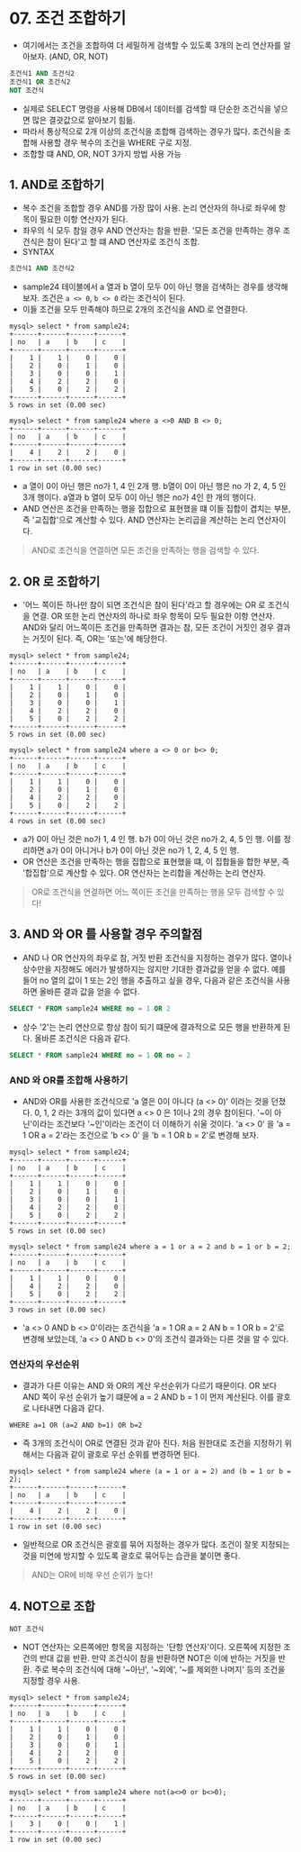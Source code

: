 # 07. 조건 조합하기
- 여기에서는 조건을 조합하여 더 세밀하게 검색할 수 있도록 3개의 논리 연산자를 알아보자. (AND, OR, NOT)
```sql
조건식1 AND 조건식2
조건식1 OR 조건식2
NOT 조건식
```
- 실제로 SELECT 명령을 사용해 DB에서 데이터를 검색할 때 단순한 조건식을 넣으면 많은 결괏값으로 알아보기 힘듦.
- 따라서 통상적으로 2개 이상의 조건식을 조합해 검색하는 경우가 많다. 조건식을 조합해 사용할 경우 복수의 조건을 WHERE 구로 지정.
- 조합할 떄 AND, OR, NOT 3가지 방법 사용 가능

## 1. AND로 조합하기
- 복수 조건을 조합할 경우 AND를 가장 많이 사용. 논리 연산자의 하나로 좌우에 항목이 필요한 이항 연산자가 된다.
- 좌우의 식 모두 참일 경우 AND 연산자는 참을 반환. '모든 조건을 만족하는 경우 조건식은 참이 된다'고 할 떄 AND 연산자로 조건식 조합.
- SYNTAX
```sql
조건식1 AND 조건식2
```
- sample24 테이블에서 a 열과 b 열이 모두 0이 아닌 행을 검색하는 경우를 생각해보자. 조건은 `a <> 0`, `b <> 0` 라는 조건식이 된다.
- 이들 조건을 모두 만족해야 하므로 2개의 조건식을 AND 로 연결한다.
```text
mysql> select * from sample24;
+------+------+------+------+
| no   | a    | b    | c    |
+------+------+------+------+
|    1 |    1 |    0 |    0 |
|    2 |    0 |    1 |    0 |
|    3 |    0 |    0 |    1 |
|    4 |    2 |    2 |    0 |
|    5 |    0 |    2 |    2 |
+------+------+------+------+
5 rows in set (0.00 sec)
```
```text
mysql> select * from sample24 where a <>0 AND B <> 0;
+------+------+------+------+
| no   | a    | b    | c    |
+------+------+------+------+
|    4 |    2 |    2 |    0 |
+------+------+------+------+
1 row in set (0.00 sec)
```
- a 열이 0이 아닌 행은 no가 1, 4 인 2개 행. b열이 0이 아닌 행은 no 가 2, 4, 5 인 3개 행이다. a열과 b 열이 모두 0이 아닌 행은 no가 4인
한 개의 행이다.
- AND 연산은 조건을 만족하는 행을 집합으로 표현했을 떄 이들 집합이 겹치는 부분, 즉 '교집합'으로 계산할 수 있다. AND 연산자는 논리곱을 계산하는
논리 연산자이다.
> AND로 조건식을 연결하면 모든 조건을 만족하는 행을 검색할 수 있다.

## 2. OR 로 조합하기
- '어느 쪽이든 하나만 참이 되면 조건식은 참이 된다'라고 할 경우에는 OR 로 조건식을 연결. OR 또한 논리 연산자의 하나로 좌우 항목이 모두 필요한 이항
연산자. AND와 달리 어느쪽이든 조건을 만족하면 결과는 참, 모든 조건이 거짓인 경우 결과는 거짓이 된다. 즉, OR는 '또는'에 해당한다.
```text
mysql> select * from sample24;
+------+------+------+------+
| no   | a    | b    | c    |
+------+------+------+------+
|    1 |    1 |    0 |    0 |
|    2 |    0 |    1 |    0 |
|    3 |    0 |    0 |    1 |
|    4 |    2 |    2 |    0 |
|    5 |    0 |    2 |    2 |
+------+------+------+------+
5 rows in set (0.00 sec)
```
```text
mysql> select * from sample24 where a <> 0 or b<> 0;
+------+------+------+------+
| no   | a    | b    | c    |
+------+------+------+------+
|    1 |    1 |    0 |    0 |
|    2 |    0 |    1 |    0 |
|    4 |    2 |    2 |    0 |
|    5 |    0 |    2 |    2 |
+------+------+------+------+
4 rows in set (0.00 sec)
```
- a가 0이 아닌 것은 no가 1, 4 인 행. b가 0이 아닌 것은 no가 2, 4, 5 인 행. 이를 정리하면 a가 0이 아니거나 b가 0이 아닌 것은 no가
1, 2, 4, 5 인 행.
- OR 연산은 조건을 만족하는 행을 집합으로 표현했을 떄, 이 집합들을 합한 부분, 즉 '합집합'으로 계산할 수 있다. OR 연산자는 논리합을 계산하는 논리
연산자.
> OR로 조건식을 연결하면 어느 쪽이든 조건을 만족하는 행을 모두 검색할 수 있다!

## 3. AND 와 OR 를 사용할 경우 주의할점
- AND 나 OR 연산자의 좌우로 참, 거짓 반환 조건식을 지정하는 경우가 많다. 열이나 상수만을 지정해도 에러가 발생하지는 않지만 기대한 결과값을 얻을 수
없다. 예를 들어 no 열의 값이 1 또는 2인 행을 추출하고 싶을 경우, 다음과 같은 조건식을 사용하면 올바른 결과 값을 얻을 수 없다.
```sql
SELECT * FROM sample24 WHERE no = 1 OR 2
```
- 상수 '2'는 논리 연산으로 항상 참이 되기 떄문에 결과적으로 모든 행을 반환하게 된다. 올바른 조건식은 다음과 같다.
```sql
SELECT * FROM sample24 WHERE no = 1 OR no = 2
```
### AND 와 OR를 조합해 사용하기
- AND와 OR를 사용한 조건식으로 'a 열은 0이 아니다 (a <> 0)' 이라는 것을 던졌다. 0, 1, 2 라는 3개의 값이 있다면 a <> 0 은 1이나 2의
경우 참이된다. '~이 아닌'이라는 조건보다 '~인'이라는 조건이 더 이해하기 쉬울 것이다. 'a <> 0' 을 'a = 1 OR a = 2'라는 조건으로 'b <> 0'
을 'b = 1 OR b = 2'로 변경해 보자.
```text
mysql> select * from sample24;
+------+------+------+------+
| no   | a    | b    | c    |
+------+------+------+------+
|    1 |    1 |    0 |    0 |
|    2 |    0 |    1 |    0 |
|    3 |    0 |    0 |    1 |
|    4 |    2 |    2 |    0 |
|    5 |    0 |    2 |    2 |
+------+------+------+------+
5 rows in set (0.00 sec)
```
```text
mysql> select * from sample24 where a = 1 or a = 2 and b = 1 or b = 2;
+------+------+------+------+
| no   | a    | b    | c    |
+------+------+------+------+
|    1 |    1 |    0 |    0 |
|    4 |    2 |    2 |    0 |
|    5 |    0 |    2 |    2 |
+------+------+------+------+
3 rows in set (0.00 sec)
```
- 'a <> 0 AND b <> 0'이라는 조건식을 'a = 1 OR a = 2 AN b = 1 OR b = 2'로 변경해 보았는데, 'a <> 0 AND b <> 0'의 조건식
결과와는 다른 것을 알 수 있다.

### 연산자의 우선순위
- 결과가 다른 이유는 AND 와 OR의 계산 우선순위가 다르기 때문이다. OR 보다 AND 쪽이 우선 순위가 높기 떄문에 a = 2 AND b = 1 이 먼저
계산된다. 이를 괄호로 나타내면 다음과 같다.
```text
WHERE a=1 OR (a=2 AND b=1) OR b=2
```
- 즉 3개의 조건식이 OR로 연결된 것과 같아 진다. 처음 원한대로 조건을 지정하기 위해서는 다음과 같이 괄호로 우선 순위를 변경하면 된다.
```text
mysql> select * from sample24 where (a = 1 or a = 2) and (b = 1 or b = 2);
+------+------+------+------+
| no   | a    | b    | c    |
+------+------+------+------+
|    4 |    2 |    2 |    0 |
+------+------+------+------+
1 row in set (0.00 sec)
```
- 일반적으로 OR 조건식은 괄호를 묶어 지정하는 경우가 많다. 조건이 잘못 지정되는 것을 미연에 방지할 수 있도록 괄호로 묶어두는 습관을 붙이면 좋다.
> AND는 OR에 비해 우선 순위가 높다!

## 4. NOT으로 조합
```text
NOT 조건식
```
- NOT 연산자는 오른쪽에만 항목을 지정하는 '단항 연산자'이다. 오른쪽에 지정한 조건의 반대 값을 반환. 만약 조건식이 참을 반환하면 NOT은 이에 반하는
거짓을 반환. 주로 복수의 조건식에 대해 '~아닌', '~외에', '~를 제외한 나머지' 등의 조건을 지정할 경우 사용.
```text
mysql> select * from sample24;
+------+------+------+------+
| no   | a    | b    | c    |
+------+------+------+------+
|    1 |    1 |    0 |    0 |
|    2 |    0 |    1 |    0 |
|    3 |    0 |    0 |    1 |
|    4 |    2 |    2 |    0 |
|    5 |    0 |    2 |    2 |
+------+------+------+------+
5 rows in set (0.00 sec)
```
```text
mysql> select * from sample24 where not(a<>0 or b<>0);
+------+------+------+------+
| no   | a    | b    | c    |
+------+------+------+------+
|    3 |    0 |    0 |    1 |
+------+------+------+------+
1 row in set (0.00 sec)
```
